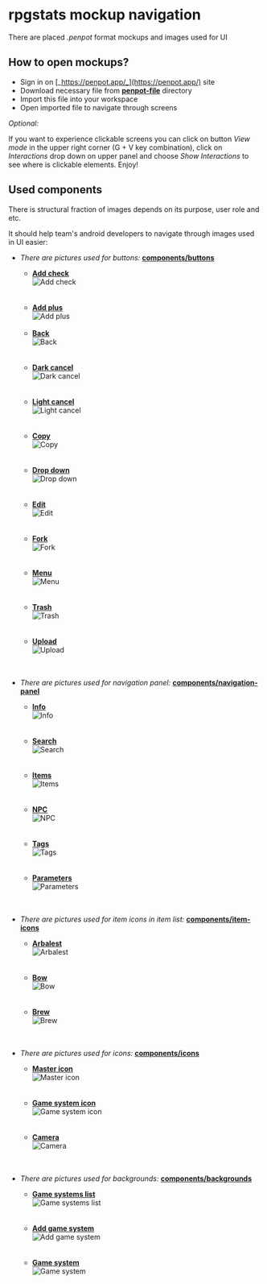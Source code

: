 # rpgstats mockup navigation

There are placed _.penpot_ format mockups and images used for UI

## How to open mockups?

* Sign in on [_https://penpot.app/_](https://penpot.app/) site
* Download necessary file from [**penpot-file**](penpot-files) directory
* Import this file into your workspace
* Open imported file to navigate through screens

_Optional:_ 

If you want to experience clickable screens you can click on button *View mode* in the upper right corner (G + V key combination), click on *Interactions* drop down on upper panel and choose *Show Interactions* to see where is clickable elements. Enjoy!

## Used components
There is structural fraction of images depends on its purpose, user role and etc.

It should help team's android developers to navigate through images used in UI easier:

* _There are pictures used for buttons:_ [**components/buttons**](components/buttons)

	* [**Add check**](components/buttons/add_check.png)<br/>
  ![Add check](components/buttons/add_check.png)<br/><br/><br/>
	* [**Add plus**](components/buttons/add_plus.png)<br/>
  ![Add plus](components/buttons/add_plus.png)<br/><br/>
	* [**Back**](components/buttons/back.png)<br/>
  ![Back](components/buttons/back.png)<br/><br/><br/>
	* [**Dark cancel**](components/buttons/cancel_dark.png)<br/>
  ![Dark cancel](components/buttons/cancel_dark.png)<br/><br/><br/>
	* [**Light cancel**](components/buttons/cancel_light.png)<br/>
  ![Light cancel](components/buttons/cancel_light.png)<br/><br/><br/>
	* [**Copy**](components/buttons/copy.png)<br/>
  ![Copy](components/buttons/copy.png)<br/><br/><br/>
	* [**Drop down**](components/buttons/drop_down.png)<br/>
  ![Drop down](components/buttons/drop_down.png)<br/><br/><br/>
	* [**Edit**](components/buttons/edit.png)<br/>
  ![Edit](components/buttons/edit.png)<br/><br/><br/>
	* [**Fork**](components/buttons/fork.png)<br/>
  ![Fork](components/buttons/fork.png)<br/><br/><br/>
	* [**Menu**](components/buttons/menu.png)<br/>
  ![Menu](components/buttons/menu.png)<br/><br/><br/>
	* [**Trash**](components/buttons/trash.png)<br/>
  ![Trash](components/buttons/trash.png)<br/><br/><br/>
	* [**Upload**](components/buttons/upload.png)<br/>
  ![Upload](components/buttons/upload.png)<br/><br/><br/>

* _There are pictures used for navigation panel:_ [**components/navigation-panel**](components/navigation-panel)

	* [**Info**](components/navigation-panel/info.png)<br/>
  ![**Info**](components/navigation-panel/info.png)<br/><br/><br/>
	* [**Search**](components/navigation-panel/search.png)<br/>
  ![**Search**](components/navigation-panel/search.png)<br/><br/><br/>
	* [**Items**](components/navigation-panel/items.png)<br/>
  ![**Items**](components/navigation-panel/items.png)<br/><br/><br/>
	* [**NPC**](components/navigation-panel/npc.png)<br/>
  ![**NPC**](components/navigation-panel/npc.png)<br/><br/><br/>
	* [**Tags**](components/navigation-panel/tags.png)<br/>
  ![**Tags**](components/navigation-panel/tags.png)<br/><br/><br/>
	* [**Parameters**](components/navigation-panel/parameters.png)<br/>
  ![**Parameters**](components/navigation-panel/parameters.png)<br/><br/><br/>

* _There are pictures used for item icons in item list:_ [**components/item-icons**](components/item-icons)

	* [**Arbalest**](components/item-icons/arbalest.png)<br/>
  ![**Arbalest**](components/item-icons/arbalest.png)<br/><br/><br/>
	* [**Bow**](components/item-icons/bow.png)<br/>
  ![**Bow**](components/item-icons/bow.png)<br/><br/><br/>
	* [**Brew**](components/item-icons/brew.png)<br/>
  ![**Brew**](components/item-icons/brew.png)<br/><br/><br/>

* _There are pictures used for icons:_ [**components/icons**](components/icons)

	* [**Master icon**](components/icons/master_icon.png)<br/>
  ![**Master icon**](components/icons/master_icon.png)<br/><br/><br/>
	* [**Game system icon**](components/icons/game_system_icon.png)<br/>
  ![**Game system icon**](components/icons/game_system_icon.png)<br/><br/><br/>
	* [**Camera**](components/icons/camera.png)<br/>
  ![**Camera**](components/icons/camera.png)<br/><br/><br/>

* _There are pictures used for backgrounds:_ [**components/backgrounds**](components/backgrounds)

	* [**Game systems list**](components/backgrounds/game_systems_list_background.jpg)<br/>
  ![**Game systems list**](components/backgrounds/game_systems_list_background.jpg)<br/><br/><br/>
	* [**Add game system**](components/backgrounds/add_game_system_background.jpg)<br/>
  ![**Add game system**](components/backgrounds/add_game_system_background.jpg)<br/><br/><br/>
	* [**Game system**](components/backgrounds/game_system_background.png)<br/>
  ![**Game system**](components/backgrounds/game_system_background.png)<br/><br/><br/>
